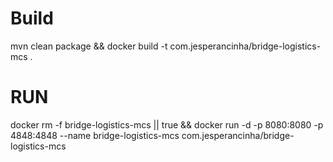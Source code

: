 # Build
mvn clean package && docker build -t com.jesperancinha/bridge-logistics-mcs .

# RUN

docker rm -f bridge-logistics-mcs || true && docker run -d -p 8080:8080 -p 4848:4848 --name bridge-logistics-mcs com.jesperancinha/bridge-logistics-mcs 